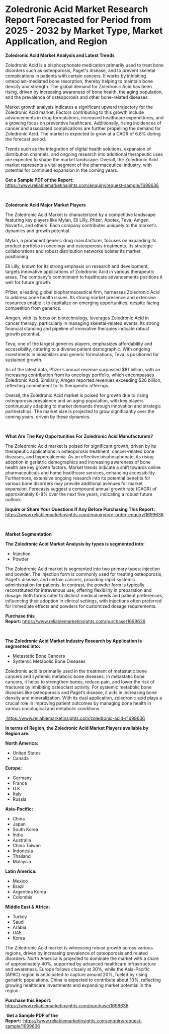 <p><h1>Zoledronic Acid Market Research Report Forecasted for Period from 2025 -  2032 by Market Type, Market Application, and Region</h1></p><p><strong>Zoledronic Acid Market Analysis and Latest Trends</strong></p>
<p><p>Zoledronic Acid is a bisphosphonate medication primarily used to treat bone disorders such as osteoporosis, Paget's disease, and to prevent skeletal complications in patients with certain cancers. It works by inhibiting osteoclast-mediated bone resorption, thereby helping to maintain bone density and strength. The global demand for Zoledronic Acid has been rising, driven by increasing awareness of bone health, the aging population, and the prevalence of osteoporosis and other bone-related diseases.</p><p>Market growth analysis indicates a significant upward trajectory for the Zoledronic Acid market. Factors contributing to this growth include advancements in drug formulations, increased healthcare expenditures, and a growing focus on preventive healthcare. Additionally, rising incidences of cancer and associated complications are further propelling the demand for Zoledronic Acid. The market is expected to grow at a CAGR of 6.8% during the forecast period. </p><p>Trends such as the integration of digital health solutions, expansion of distribution channels, and ongoing research into additional therapeutic uses are expected to shape the market landscape. Overall, the Zoledronic Acid market represents a vital segment of the pharmaceutical industry, with potential for continued expansion in the coming years.</p></p>
<p><strong>Get a Sample PDF of the Report:&nbsp;</strong> <a href="https://www.reliablemarketinsights.com/enquiry/request-sample/1699636?utm_campaign=1937&utm_medium=2&utm_source=Github&utm_content=ia&utm_term=19042025&utm_id=zoledronic-acid">https://www.reliablemarketinsights.com/enquiry/request-sample/1699636</a></p>
<p>&nbsp;</p>
<p><strong>Zoledronic Acid Major Market Players</strong></p>
<p><p>The Zoledronic Acid Market is characterized by a competitive landscape featuring key players like Mylan, Eli Lilly, Pfizer, Apotex, Teva, Amgen, Novartis, and others. Each company contributes uniquely to the market's dynamics and growth potential.</p><p>Mylan, a prominent generic drug manufacturer, focuses on expanding its product portfolio in oncology and osteoporosis treatments. Its strategic collaborations and robust distribution networks bolster its market positioning.</p><p>Eli Lilly, known for its strong emphasis on research and development, targets innovative applications of Zoledronic Acid in various therapeutic areas. The company's commitment to healthcare advancements positions it well for future growth.</p><p>Pfizer, a leading global biopharmaceutical firm, harnesses Zoledronic Acid to address bone health issues. Its strong market presence and extensive resources enable it to capitalize on emerging opportunities, despite facing competition from generics.</p><p>Amgen, with its focus on biotechnology, leverages Zoledronic Acid in cancer therapy, particularly in managing skeletal-related events. Its strong financial standing and pipeline of innovative therapies indicate robust growth potential.</p><p>Teva, one of the largest generics players, emphasizes affordability and accessibility, catering to a diverse patient demographic. With ongoing investments in biosimilars and generic formulations, Teva is positioned for sustained growth.</p><p>As of the latest data, Pfizer’s annual revenue surpassed $81 billion, with an increasing contribution from its oncology portfolio, which encompasses Zoledronic Acid. Similarly, Amgen reported revenues exceeding $26 billion, reflecting commitment to its therapeutic offerings.</p><p>Overall, the Zoledronic Acid market is poised for growth due to rising osteoporosis prevalence and an aging population, with key players continuously adapting to market demands through innovation and strategic partnerships. The market size is projected to grow significantly over the coming years, driven by these dynamics.</p></p>
<p>&nbsp;</p>
<p><strong>What Are The Key Opportunities For Zoledronic Acid Manufacturers?</strong></p>
<p><p>The Zoledronic Acid market is poised for significant growth, driven by its therapeutic applications in osteoporosis treatment, cancer-related bone diseases, and hypercalcemia. As an effective bisphosphonate, its rising adoption in geriatric demographics and increasing awareness of bone health are key growth factors. Market trends indicate a shift towards online pharmaceuticals and home healthcare services, enhancing accessibility. Furthermore, extensive ongoing research into its potential benefits for various bone disorders may provide additional avenues for market expansion. Forecasts suggest a compound annual growth rate (CAGR) of approximately 6-8% over the next five years, indicating a robust future outlook.</p></p>
<p><strong>Inquire or Share Your Questions If Any Before Purchasing This Report:</strong> <a href="https://www.reliablemarketinsights.com/enquiry/pre-order-enquiry/1699636?utm_campaign=1937&utm_medium=2&utm_source=Github&utm_content=ia&utm_term=19042025&utm_id=zoledronic-acid">https://www.reliablemarketinsights.com/enquiry/pre-order-enquiry/1699636</a></p>
<p>&nbsp;</p>
<p><strong>Market Segmentation</strong></p>
<p><strong>The Zoledronic Acid Market Analysis by types is segmented into:</strong></p>
<p><ul><li>Injection</li><li>Powder</li></ul></p>
<p><p>The Zoledronic Acid market is segmented into two primary types: injection and powder. The injection form is commonly used for treating osteoporosis, Paget’s disease, and certain cancers, providing rapid systemic administration for patients. In contrast, the powder form is typically reconstituted for intravenous use, offering flexibility in preparation and dosage. Both forms cater to distinct medical needs and patient preferences, influencing their adoption in clinical settings, with injections often preferred for immediate effects and powders for customized dosage requirements.</p></p>
<p><strong>Purchase this Report:&nbsp;</strong><a href="https://www.reliablemarketinsights.com/purchase/1699636?utm_campaign=1937&utm_medium=2&utm_source=Github&utm_content=ia&utm_term=19042025&utm_id=zoledronic-acid">https://www.reliablemarketinsights.com/purchase/1699636</a></p>
<p>&nbsp;</p>
<p><strong>The Zoledronic Acid Market Industry Research by Application is segmented into:</strong></p>
<p><ul><li>Metastatic Bone Cancers</li><li>Systemic Metabolic Bone Diseases</li></ul></p>
<p><p>Zoledronic acid is primarily used in the treatment of metastatic bone cancers and systemic metabolic bone diseases. In metastatic bone cancers, it helps to strengthen bones, reduce pain, and lower the risk of fractures by inhibiting osteoclast activity. For systemic metabolic bone diseases like osteoporosis and Paget’s disease, it aids in increasing bone density and mineralization. With its dual application, zoledronic acid plays a crucial role in improving patient outcomes by managing bone health in various oncological and metabolic conditions.</p></p>
<p><a href="https://www.reliablemarketinsights.com/zoledronic-acid-r1699636?utm_campaign=1937&utm_medium=2&utm_source=Github&utm_content=ia&utm_term=19042025&utm_id=zoledronic-acid">&nbsp;https://www.reliablemarketinsights.com/zoledronic-acid-r1699636</a></p>
<p><strong>In terms of Region, the Zoledronic Acid Market Players available by Region are:</strong></p>
<p>
    <p> <strong> North America: </strong>
        <ul>
            <li>United States</li>
            <li>Canada</li>
        </ul>
        </p> 
    <p> <strong> Europe: </strong>
        <ul>
            <li>Germany</li>
            <li>France</li>
            <li>U.K.</li>
            <li>Italy</li>
            <li>Russia</li>
        </ul>
        </p> 
    <p> <strong> Asia-Pacific: </strong>
        <ul>
            <li>China</li>
            <li>Japan</li>
            <li>South Korea</li>
            <li>India</li>
            <li>Australia</li>
            <li>China Taiwan</li>
            <li>Indonesia</li>
            <li>Thailand</li>
            <li>Malaysia</li>
        </ul>
        </p> 
    <p> <strong> Latin America: </strong>
        <ul>
            <li>Mexico</li>
            <li>Brazil</li>
            <li>Argentina Korea</li>
            <li>Colombia</li>
        </ul>
        </p> 
    <p> <strong> Middle East & Africa: </strong>
        <ul>
            <li>Turkey</li>
            <li>Saudi</li>
            <li>Arabia</li>
            <li>UAE</li>
            <li>Korea</li>
        </ul>
    </p>
    </p>
<p><p>The Zoledronic Acid market is witnessing robust growth across various regions, driven by increasing prevalence of osteoporosis and related disorders. North America is projected to dominate the market with a share of approximately 40%, supported by advanced healthcare infrastructure and awareness. Europe follows closely at 30%, while the Asia-Pacific (APAC) region is anticipated to capture around 20%, fueled by rising geriatric populations. China is expected to contribute about 10%, reflecting growing healthcare investments and expanding market potential in the region.</p></p>
<p><strong>Purchase this Report: </strong><a href="https://www.reliablemarketinsights.com/purchase/1699636?utm_campaign=1937&utm_medium=2&utm_source=Github&utm_content=ia&utm_term=19042025&utm_id=zoledronic-acid">https://www.reliablemarketinsights.com/purchase/1699636</a></p>
<p>&nbsp;<strong>Get a Sample PDF of the Report:&nbsp;&nbsp;</strong><a href="https://www.reliablemarketinsights.com/enquiry/request-sample/1699636?utm_campaign=1937&utm_medium=2&utm_source=Github&utm_content=ia&utm_term=19042025&utm_id=zoledronic-acid">https://www.reliablemarketinsights.com/enquiry/request-sample/1699636</a></p>
<p><strong></strong></p>
<p><p></p><p></p><p></p></p>